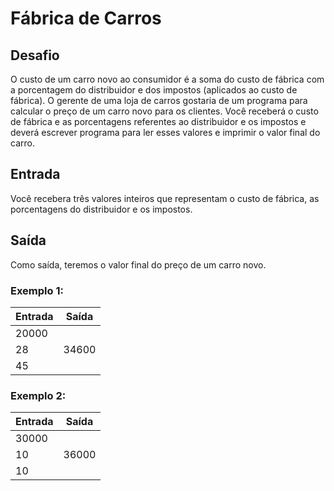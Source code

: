 # Fábrica de Carros

## Desafio

O custo de um carro novo ao consumidor é a soma do custo de fábrica com a porcentagem do distribuidor e dos impostos (aplicados ao custo de fábrica). O gerente de uma loja de carros gostaria de um programa para calcular o preço de um carro novo para os clientes. Você receberá o custo de fábrica e as porcentagens referentes ao distribuidor e os impostos e deverá escrever programa para ler esses valores e imprimir o valor final do carro.

## Entrada
Você recebera três valores inteiros que representam o custo de fábrica, as porcentagens do distribuidor e os impostos.

## Saída
Como saída, teremos o valor final do preço de um carro novo.

### Exemplo 1:

Entrada   | Saída
--------- | ------
20000     |
28        | 34600
45        |

### Exemplo 2:

Entrada   | Saída
--------- | ------
30000     |
10        | 36000
10        |